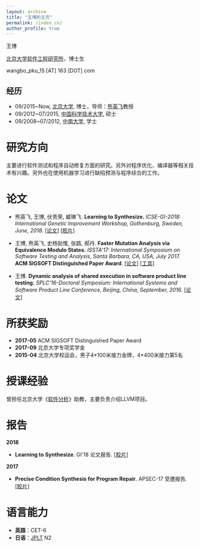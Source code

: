```yaml
---
layout: archive
title: "王博的主页"
permalink: /index_cn/
author_profile: true
---
```


王博


[北京大学软件工程研究所](http://www.sei.pku.edu.cn/)，博士生


wangbo_pku_15 [AT] 163 [DOT] com


## 经历
* 09/2015~Now, [北京大学](http://pku.edu.cn/), 博士，导师：[熊英飞](http://sei.pku.edu.cn/~xiongyf04/index_cn.html)教授
* 09/2012~07/2015, [中国科学技术大学](http://ustc.edu.cn/), 硕士
* 09/2008~07/2012, [中南大学](http://csu.edu.cn/), 学士

# 研究方向
主要进行软件测试和程序自动修复方面的研究。另外对程序优化、编译器等相关技术有兴趣。另外也在使用机器学习进行缺陷预测与程序综合的工作。

# 论文
* 熊英飞, 王博, 伏贵荣, 臧琳飞. **Learning to Synthesize.** *ICSE-GI-2018: International Genetic Improvement Workshop, Gothenburg, Sweden, June, 2018.* [[论文](/files/GI18.pdf)] \[[胶片](/files/slides/2018-Learning-to-Synthesize@GI.pdf)\]

* 王博, 熊英飞, 史杨勍惟, 张路, 郝丹. **Faster Mutation Analysis via Equivalence Modulo States.** *ISSTA'17: International Symposium on Software Testing and Analysis, Santa Barbara, CA, USA, July 2017.* **ACM SIGSOFT Distinguished Paper Award**. [[论文](/files/ISSTA17.pdf)] [[工具](https://github.com/wangbo15/accmut)]

* 王博. **Dynamic analysis of shared execution in software product line testing.** *SPLC'16-Doctoral Symposium: International Systems and Software Product Line Conference, Beijing, China, September, 2016.* [[论文](/files/SPLC16.pdf)]

# 所获奖励
* **2017-05** ACM SIGSOFT Distinguished Paper Award
* **2017-09** 北京大学专项奖学金
* **2015-04** 北京大学校运会，男子4\*100米接力金牌，4\*400米接力第5名

# 授课经验
曾担任北京大学《[软件分析](http://sei.pku.edu.cn/~xiongyf04/SA/2017/main.htm)》助教，主要负责介绍LLVM项目。

# 报告
**2018**
* **Learning to Synthesize**. GI'18 论文报告. \[[胶片](/files/slides/2018-Learning-to-Synthesize@GI.pdf)\]


**2017**
* **Precise Condition Synthesis for Program Repair**. APSEC-17 受邀报告. \[[胶片](/files/slides/ACS@APSEC17.pdf)\]

# 语言能力
* **英語**：CET-6
* **日语**：[JPLT](http://www.jlpt.jp/e/about/levelsummary.html) N2

